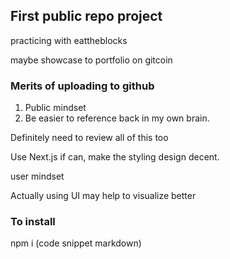 ## First public repo project

<p>practicing with eattheblocks</p>

<p>maybe showcase to portfolio on gitcoin</p>

### Merits of uploading to github

1. Public mindset
2. Be easier to reference back in my own brain.

<p>Definitely need to review all of this too</p>

<p>Use Next.js if can, make the styling design decent.</p>

<p>user mindset</p>

<p>Actually using UI may help to visualize better</p>

### To install

<p>npm i (code snippet markdown)</p>

